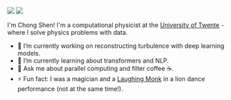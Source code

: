 [<img src="https://img.shields.io/badge/linkedin-%230077B5.svg?&style=for-the-badge&logo=linkedin&logoColor=white" />](http://www.linkedin.com/in/chongshenng) 
[<img src="https://img.shields.io/badge/twitter-%230077B5.svg?&style=for-the-badge&logo=twitter&logoColor=white&color=00acee" />](https://twitter.com/chongshenng) 

I'm Chong Shen! I'm a computational physicist at the [University of Twente](https://pof.tnw.utwente.nl/) - where I solve physics problems with data.

- 🔭 I’m currently working on reconstructing turbulence with deep learning models.
- 🌱 I’m currently learning about transformers and NLP.
- 💬 Ask me about parallel computing and filter coffee ☕️.
- ⚡ Fun fact: I was a magician and a [Laughing Monk](http://www.clfph.com.au/what-is-in-a-lion-dance/#:~:text=The%20dai%20tou%20fut%20or,cheeky%20tricks%20on%20the%20lions.) in a lion dance performance (not at the same time!).